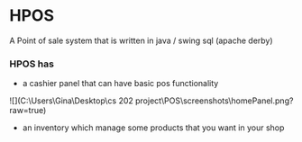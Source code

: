 # HPOS

A Point of sale system that is written in java / swing sql (apache derby)

### HPOS has

* a cashier panel that can have basic pos functionality

![](C:\Users\Gina\Desktop\cs 202 project\POS\screenshots\homePanel.png?raw=true)

* an inventory which manage some products that you want in your shop



